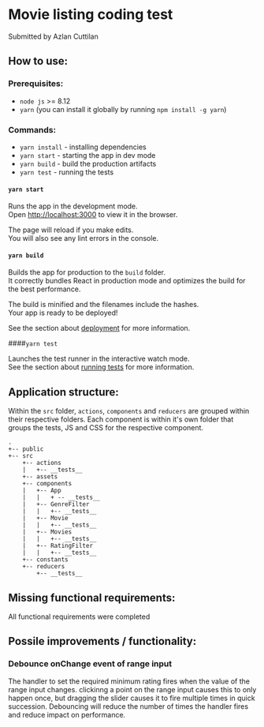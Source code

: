 # Movie listing coding test
Submitted by Azlan Cuttilan

## How to use:

### Prerequisites:

* `node js` >= 8.12
* `yarn` (you can install it globally by running `npm install -g yarn`)

### Commands:

* `yarn install` - installing dependencies
* `yarn start` - starting the app in dev mode
* `yarn build` - build the production artifacts
* `yarn test` - running the tests

#### `yarn start`

Runs the app in the development mode.<br>
Open [http://localhost:3000](http://localhost:3000) to view it in the browser.

The page will reload if you make edits.<br>
You will also see any lint errors in the console.

#### `yarn build`

Builds the app for production to the `build` folder.<br>
It correctly bundles React in production mode and optimizes the build for the best performance.

The build is minified and the filenames include the hashes.<br>
Your app is ready to be deployed!

See the section about [deployment](https://facebook.github.io/create-react-app/docs/deployment) for more information.

####`yarn test`

Launches the test runner in the interactive watch mode.<br>
See the section about [running tests](https://facebook.github.io/create-react-app/docs/running-tests) for more information.

## Application structure:

Within the `src` folder, `actions`, `components` and `reducers` are grouped within their respective folders. Each component is within it's own folder that groups the tests, JS and CSS for the respective component.

```
.
+-- public
+-- src
    +-- actions
    |   +-- __tests__
    +-- assets
    +-- components
    |   +-- App
    |   |   + -- __tests__
    |   +-- GenreFilter
    |   |   +-- __tests__
    |   +-- Movie
    |   |   +-- __tests__
    |   +-- Movies
    |   |   +-- __tests__
    |   +-- RatingFilter
    |   |   +-- __tests__
    +-- constants
    +-- reducers
        +-- __tests__

```

## Missing functional requirements:

All functional requirements were completed

## Possile improvements / functionality:

### Debounce onChange event of range input
The handler to set the required minimum rating fires when the value of the range input changes. clickinng a point on the range input causes this to only happen once, but dragging the slider causes it to fire multiple times in quick succession. Debouncing will reduce the number of times the handler fires and reduce impact on performance.
